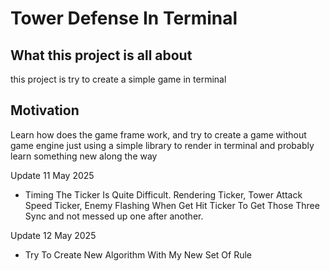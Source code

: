 # Tower Defense In Terminal

## What this project is all about

this project is try to create a simple game in terminal

## Motivation

Learn how does the game frame work, and try to create a game without game engine just using a simple library to render in terminal and probably learn something new along the way

Update 11 May 2025

- Timing The Ticker Is Quite Difficult. Rendering Ticker, Tower Attack Speed Ticker, Enemy Flashing When Get Hit Ticker To Get Those Three Sync and not messed up one after another. 

Update 12 May 2025

- Try To Create New Algorithm With My New Set Of Rule